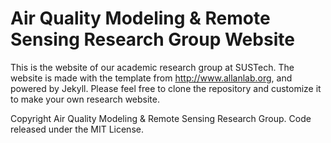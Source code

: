 # Air Quality Modeling & Remote Sensing Research Group Website

This is the website of our academic research group at SUSTech. The website is made with the template from http://www.allanlab.org, and powered by Jekyll. Please feel free to clone the repository and customize it to make your own research website.

Copyright Air Quality Modeling & Remote Sensing Research Group. Code released under the MIT License.

